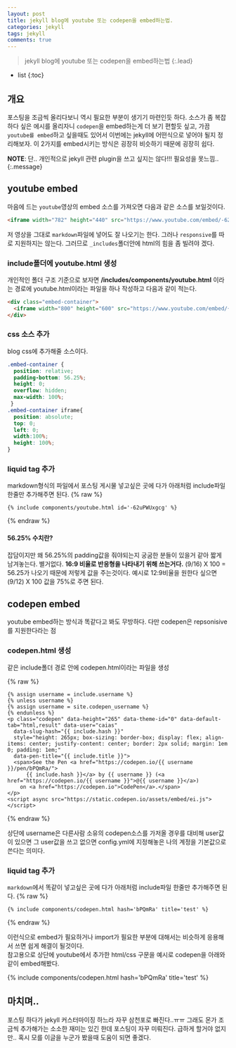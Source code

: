 ```yaml
---
layout: post
title: jekyll blog에 youtube 또는 codepen을 embed하는법.
categories: jekyll
tags: jekyll
comments: true
---
```


> jekyll blog에 youtube 또는 codepen을 embed하는법
{:.lead}
* list
{:toc}

## 개요
포스팅을 조금씩 올리다보니 역시 필요한 부분이 생기기 마련인듯 하다. 소스가 좀 복잡하다 싶은 에시를 올리자니 <code>codepen</code>을 embed하는게 더 보기 편할듯 싶고, 가끔 <code>youtube를 embed</code>하고 싶을때도 있어서 이번에는 jekyll에 어떤식으로 넣어야 될지 정리해보자. 이 2가지를 embed시키는 방식은 굉장히 비슷하기 때문에 굉장히 쉽다. 

**NOTE**: 단.. 개인적으로 jekyll 관련 plugin을 쓰고 싶지는 않다!!! 필요성을 못느낌..
{:.message}

## youtube embed
마음에 드는 <code>youtube</code>영상의 embed 소스를 가져오면 다음과 같은 소스를 보일것이다.
~~~html
<iframe width="782" height="440" src="https://www.youtube.com/embed/-62uPWUxgcg" frameborder="0" allow="accelerometer; autoplay; encrypted-media; gyroscope; picture-in-picture" allowfullscreen></iframe>
~~~

저 영상을 그대로 <code>markdown</code>파일에 넣어도 잘 나오기는 한다. 그러나 <code>responsive</code>를 따로 지원하지는 않는다. 그러므로 <code>_includes</code>폴더안에 html의 힘을 좀 빌려야 겠다.   

### include폴더에 youtube.html 생성
개인적인 폴더 구조 기준으로 보자면 **/includes/components/youtube.html** 이라는 경로에 youtube.html이라는 파일을 하나 작성하고 다음과 같이 적는다.    

~~~html
<div class="embed-container">
  <iframe width="800" height="600" src="https://www.youtube.com/embed/{{ include.id }}" frameborder="0" allow="accelerometer; encrypted-media; gyroscope; picture-in-picture" allowfullscreen></iframe>
</div>
~~~

### css 소스 추가
blog css에 추가해줄 소스이다. 
~~~css
.embed-container {
  position: relative;
  padding-bottom: 56.25%;
  height: 0;
  overflow: hidden;
  max-width: 100%; 
 } 
.embed-container iframe{ 
  position: absolute;
  top: 0;
  left: 0;
  width:100%;
  height: 100%; 
}
~~~

### liquid tag 추가
markdown형식의 파일에서 포스팅 게시물 넣고싶은 곳에 다가 아래처럼 include파일 한줄만 추가해주면 된다.
{% raw %}
```liquid
{% include components/youtube.html id='-62uPWUxgcg' %}
```
{% endraw %}

#### 56.25% 수치란?
잡담이지만 왜 56.25%의 padding값을 줘야되는지 궁굼한 분들이 있을거 같아 짧게 남겨놓는다. 별거없다. **16:9 비율로 반응형을 나타내기 위해 쓰는거다.** (9/16) X 100 = 56.25가 나오기 때문에 저렇게 값을 주는것이다. 예시로 12:9비율을 원한다 싶으면 (9/12) X 100 값을 75%로 주면 된다.

## codepen embed
youtube embed하는 방식과 똑같다고 봐도 무방하다. 다만 codepen은 repsonisive를 지원한다라는 점

### codepen.html 생성 
같은 include폴더 경로 안에 codepen.html이라는 파일을 생성

{% raw %}
```liquid
{% assign username = include.username %}
{% unless username %}
{% assign username = site.codepen_username %}
{% endunless %}
<p class="codepen" data-height="265" data-theme-id="0" data-default-tab="html,result" data-user="caias"
  data-slug-hash="{{ include.hash }}"
  style="height: 265px; box-sizing: border-box; display: flex; align-items: center; justify-content: center; border: 2px solid; margin: 1em 0; padding: 1em;"
  data-pen-title="{{ include.title }}">
  <span>See the Pen <a href="https://codepen.io/{{ username }}/pen/bPQmRa/">
      {{ include.hash }}</a> by {{ username }} (<a href="https://codepen.io/{{ username }}">@{{ username }}</a>)
    on <a href="https://codepen.io">CodePen</a>.</span>
</p>
<script async src="https://static.codepen.io/assets/embed/ei.js"></script>
```
{% endraw %}

상단에 username은 다른사람 소유의 codepen소스를 가저올 경우를 대비해 user값이 있으면 그 user값을 쓰고 없으면 config.yml에 지정해놓은 나의 계정을 기본값으로 쓴다는 의미다. 

### liquid tag 추가
<code>markdown</code>에서 똑같이 넣고싶은 곳에 다가 아래처럼 include파일 한줄만 추가해주면 된다.
{% raw %}
```liquid
{% include components/codepen.html hash='bPQmRa' title='test' %}
```
{% endraw %}

이런식으로 embed가 필요하거나 import가 필요한 부분에 대해서는 비슷하게 응용해서 쓰면 쉽게 해결이 될것이다.   
참고용으로 상단에 youtube에서 추가한 html/css 구문을 예시로 codepen을 아래와 같이 embed해봤다.

{% include components/codepen.html hash='bPQmRa' title='test' %}

## 마치며..
포스팅 하다가 jekyll 커스터마이징 하느라 자꾸 삼천포로 빠진다..ㅠㅠ 그래도 몬가 조금씩 추가해가는 소소한 재미는 있긴 한데 포스팅이 자꾸 미뤄진다. 급하게 할거야 없지만.. 혹시 모를 이글을 누군가 봤을때 도움이 되면 좋겠다.